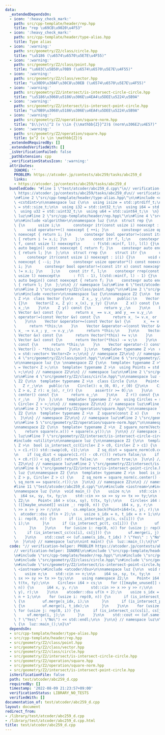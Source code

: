 ```yaml
---
data:
  _extendedDependsOn:
  - icon: ':heavy_check_mark:'
    path: src/cpp-template/header/rep.hpp
    title: "rep \u69CB\u9020\u4F53"
  - icon: ':heavy_check_mark:'
    path: src/cpp-template/header/type-alias.hpp
    title: Type alias
  - icon: ':warning:'
    path: src/geometry/Z2/class/circle.hpp
    title: "\u5186 (\u6574\u6570\u5E7E\u4F55)"
  - icon: ':warning:'
    path: src/geometry/Z2/class/point.hpp
    title: "\u683C\u5B50\u70B9 (\u6574\u6570\u5E7E\u4F55)"
  - icon: ':warning:'
    path: src/geometry/Z2/class/vector.hpp
    title: "\u30D9\u30AF\u30C8\u30EB (\u6574\u6570\u5E7E\u4F55)"
  - icon: ':warning:'
    path: src/geometry/Z2/intersect/is-intersect-circle-circle.hpp
    title: "\u5186\u3068\u5186\u306E\u4EA4\u5DEE\u5224\u5B9A"
  - icon: ':warning:'
    path: src/geometry/Z2/intersect/is-intersect-point-circle.hpp
    title: "\u70B9\u3068\u5186\u306E\u4EA4\u5DEE\u5224\u5B9A"
  - icon: ':warning:'
    path: src/geometry/Z2/operation/square-norm.hpp
    title: "$\\|v\\|^2 (v \\in {\\mathbb{Z}}^2)$ (norm\u306E2\u4E57)"
  - icon: ':warning:'
    path: src/geometry/Z2/operation/square.hpp
    title: $x^2 (x \in \mathbb{Z})$
  _extendedRequiredBy: []
  _extendedVerifiedWith: []
  _isVerificationFailed: false
  _pathExtension: cpp
  _verificationStatusIcon: ':warning:'
  attributes:
    IGNORE: ''
    PROBLEM: https://atcoder.jp/contests/abc259/tasks/abc259_d
    links:
    - https://atcoder.jp/contests/abc259/tasks/abc259_d
  bundledCode: "#line 1 \"test/atcoder/abc259_d.cpp\"\n// verification-helper: PROBLEM\
    \ https://atcoder.jp/contests/abc259/tasks/abc259_d\n// verification-helper: IGNORE\n\
    \n#line 2 \"src/cpp-template/header/type-alias.hpp\"\n\n#include <cstddef>\n#include\
    \ <cstdint>\n\nnamespace luz {\n\n  using isize = std::ptrdiff_t;\n  using usize\
    \ = std::size_t;\n\n  using i32 = std::int32_t;\n  using i64 = std::int64_t;\n\
    \  using u32 = std::uint32_t;\n  using u64 = std::uint64_t;\n  \n} // namespace\
    \ luz\n#line 2 \"src/cpp-template/header/rep.hpp\"\n\n#line 4 \"src/cpp-template/header/rep.hpp\"\
    \n\n#include <algorithm>\n\nnamespace luz {\n\n  struct rep {\n    struct itr\
    \ {\n      usize i;\n      constexpr itr(const usize i) noexcept : i(i) {}\n \
    \     void operator++() noexcept { ++i; }\n      constexpr usize operator*() const\
    \ noexcept { return i; }\n      constexpr bool operator!=(const itr x) const noexcept\
    \ { return i != x.i; }\n    };\n    const itr f, l;\n    constexpr rep(const usize\
    \ f, const usize l) noexcept\n      : f(std::min(f, l)), l(l) {}\n    constexpr\
    \ auto begin() const noexcept { return f; }\n    constexpr auto end() const noexcept\
    \ { return l; }\n  };\n\n  struct rrep {\n    struct itr {\n      usize i;\n \
    \     constexpr itr(const usize i) noexcept : i(i) {}\n      void operator++()\
    \ noexcept { --i; }\n      constexpr usize operator*() const noexcept { return\
    \ i; }\n      constexpr bool operator!=(const itr x) const noexcept { return i\
    \ != x.i; }\n    };\n    const itr f, l;\n    constexpr rrep(const usize f, const\
    \ usize l) noexcept\n      : f(l - 1), l(std::min(f, l) - 1) {}\n    constexpr\
    \ auto begin() const noexcept { return f; }\n    constexpr auto end() const noexcept\
    \ { return l; }\n  };\n\n} // namespace luz\n#line 6 \"test/atcoder/abc259_d.cpp\"\
    \n\n#line 2 \"src/geometry/Z2/class/point.hpp\"\n\n#line 2 \"src/geometry/Z2/class/vector.hpp\"\
    \n\n#include <vector>\n\nnamespace luz {\n\nnamespace Z2 {\n\n  template< typename\
    \ Z >\n  class Vector {\n\n    Z x_, y_;\n\n   public:\n    Vector(): x_(0), y_(0)\
    \ {}\n    Vector(Z x, Z y): x_(x), y_(y) {}\n\n    Z x() const {\n      return\
    \ x_;\n    }\n\n    Z y() const {\n      return y_;\n    }\n\n    bool operator==(const\
    \ Vector &v) const {\n      return x_ == v.x_ and y_ == v.y_;\n    }\n\n    bool\
    \ operator!=(const Vector &v) const {\n      return x_ != v.x_ or  y_ != v.y_;\n\
    \    }\n\n    Vector &operator+=(const Vector &v) {\n      x_ += v.x_; y_ += v.y_;\n\
    \      return *this;\n    }\n    Vector &operator-=(const Vector &v) {\n     \
    \ x_ -= v.x_; y_ -= v.y_;\n      return *this;\n    }\n\n    Vector operator+(const\
    \ Vector &v) const {\n      return Vector(*this) += v;\n    }\n    Vector operator-(const\
    \ Vector &v) const {\n      return Vector(*this) -= v;\n    }\n\n    Vector operator+()\
    \ const {\n      return *this;\n    }\n    Vector operator-() const {\n      return\
    \ Vector() - *this;\n    }\n\n  };\n\n  template< typename Z >\n  using Vectors\
    \ = std::vector< Vector<Z> >;\n\n} // namespace Z2\n\n} // namespace luz\n#line\
    \ 4 \"src/geometry/Z2/class/point.hpp\"\n\n#line 6 \"src/geometry/Z2/class/point.hpp\"\
    \n\nnamespace luz {\n \nnamespace Z2 {\n\n  template< typename Z >\n  using Point\
    \ = Vector< Z >;\n\n  template< typename Z >\n  using Points = std::vector< Point<Z>\
    \ >;\n\n} // namespace Z2\n\n} // namespace luz\n\n#line 2 \"src/geometry/Z2/class/circle.hpp\"\
    \n\n#line 4 \"src/geometry/Z2/class/circle.hpp\"\n\nnamespace luz {\n\nnamespace\
    \ Z2 {\n\n  template< typename Z >\n  class Circle {\n\n    Point< Z > o_;\n \
    \   Z r_;\n\n   public:\n    Circle(): o_(0, 0), r_(0) {}\n\n    Circle(Point<\
    \ Z > o, Z r): o_(o), r_(r) {\n      assert(r >= 0);\n    }\n\n    Point< Z >\
    \ center() const {\n      return o_;\n    }\n\n    Z r() const {\n      return\
    \ r_;\n    }\n  };\n\n  template< typename Z >\n  using Circles = std::vector<\
    \ Circle< Z > >;\n\n} // namespace Z2\n\n} // namespace luz\n#line 2 \"src/geometry/Z2/intersect/is-intersect-circle-circle.hpp\"\
    \n\n#line 2 \"src/geometry/Z2/operation/square.hpp\"\n\nnamespace luz {\n\nnamespace\
    \ Z2 {\n\n  template< typename Z >\n  Z square(const Z x) {\n    return x * x;\n\
    \  }\n\n} // namespace Z2\n\n} // namespace luz\n#line 2 \"src/geometry/Z2/operation/square-norm.hpp\"\
    \n\n#line 5 \"src/geometry/Z2/operation/square-norm.hpp\"\n\nnamespace luz {\n\
    \nnamespace Z2 {\n\n  template< typename Z >\n  Z square_norm(Vector< Z > v) {\n\
    \    return square(v.x()) + square(v.y());\n  }\n\n} // namespace Z2\n\n} // namespace\
    \ luz\n#line 7 \"src/geometry/Z2/intersect/is-intersect-circle-circle.hpp\"\n\n\
    #include <utility>\n\nnamespace luz {\n\nnamespace Z2 {\n\n  template< typename\
    \ Z >\n  bool is_intersect_cc(Circle< Z > c0, Circle< Z > c1) {\n    if (c0.r()\
    \ > c1.r()) std::swap(c0, c1);\n\n    Z sq_dist = square_norm(c0.center() - c1.center());\n\
    \n    if (sq_dist < square(c1.r() - c0.r())) return false;\n    if (square(c1.r()\
    \ + c0.r()) < sq_dist) return false;\n    return true;\n  }\n\n} // namespace\
    \ Z2\n\n} // namespace luz\n#line 2 \"src/geometry/Z2/intersect/is-intersect-point-circle.hpp\"\
    \n\n#line 6 \"src/geometry/Z2/intersect/is-intersect-point-circle.hpp\"\n\nnamespace\
    \ luz {\n\nnamespace Z2 {\n\n  template< typename Z >\n  bool is_intersect_pc(Point<\
    \ Z > p, Circle< Z > c) {\n    Z sq_norm = square_norm(c.center() - p);\n    return\
    \ sq_norm == square(c.r());\n  }\n\n} // namespace Z2\n\n} // namespace luz\n\
    #line 11 \"test/atcoder/abc259_d.cpp\"\n\n#include <iostream>\n#include <atcoder/dsu>\n\
    \nnamespace luz {\n\n  void main_() {\n    usize n;\n    std::cin >> n;\n\n  \
    \  i64 sx, sy, tx, ty;\n    std::cin >> sx >> sy >> tx >> ty;\n\n    using namespace\
    \ Z2;\n    Point< i64 > s(sx, sy), t(tx, ty);\n\n    Circles< i64 > cs;\n    for\
    \ ([[maybe_unused]] usize _: rep(0, n)) {\n      i64 x, y, r;\n      std::cin\
    \ >> x >> y >> r;\n\n      cs.emplace_back(Point<i64>(x, y), r);\n    }\n\n  \
    \  atcoder::dsu uf(n + 2);\n    usize s_idx = n, t_idx = n + 1;\n\n    for (usize\
    \ i: rep(0, n)) {\n      if (is_intersect_pc(s, cs[i])) {\n        uf.merge(s_idx,\
    \ i);\n      }\n      if (is_intersect_pc(t, cs[i])) {\n        uf.merge(i, t_idx);\n\
    \      }\n    }\n\n    for (usize i: rep(0, n)) for (usize j: rep(0, i)) {\n \
    \     if (is_intersect_cc(cs[i], cs[j])) {\n        uf.merge(i, j);\n      }\n\
    \    }\n\n    std::cout << (uf.same(s_idx, t_idx) ? \"Yes\" : \"No\") << std::endl;\n\
    \n  }\n\n} // namespace luz\n\nint main() {\n  luz::main_();\n}\n"
  code: "// verification-helper: PROBLEM https://atcoder.jp/contests/abc259/tasks/abc259_d\n\
    // verification-helper: IGNORE\n\n#include \"src/cpp-template/header/type-alias.hpp\"\
    \n#include \"src/cpp-template/header/rep.hpp\"\n\n#include \"src/geometry/Z2/class/point.hpp\"\
    \n#include \"src/geometry/Z2/class/circle.hpp\"\n#include \"src/geometry/Z2/intersect/is-intersect-circle-circle.hpp\"\
    \n#include \"src/geometry/Z2/intersect/is-intersect-point-circle.hpp\"\n\n#include\
    \ <iostream>\n#include <atcoder/dsu>\n\nnamespace luz {\n\n  void main_() {\n\
    \    usize n;\n    std::cin >> n;\n\n    i64 sx, sy, tx, ty;\n    std::cin >>\
    \ sx >> sy >> tx >> ty;\n\n    using namespace Z2;\n    Point< i64 > s(sx, sy),\
    \ t(tx, ty);\n\n    Circles< i64 > cs;\n    for ([[maybe_unused]] usize _: rep(0,\
    \ n)) {\n      i64 x, y, r;\n      std::cin >> x >> y >> r;\n\n      cs.emplace_back(Point<i64>(x,\
    \ y), r);\n    }\n\n    atcoder::dsu uf(n + 2);\n    usize s_idx = n, t_idx =\
    \ n + 1;\n\n    for (usize i: rep(0, n)) {\n      if (is_intersect_pc(s, cs[i]))\
    \ {\n        uf.merge(s_idx, i);\n      }\n      if (is_intersect_pc(t, cs[i]))\
    \ {\n        uf.merge(i, t_idx);\n      }\n    }\n\n    for (usize i: rep(0, n))\
    \ for (usize j: rep(0, i)) {\n      if (is_intersect_cc(cs[i], cs[j])) {\n   \
    \     uf.merge(i, j);\n      }\n    }\n\n    std::cout << (uf.same(s_idx, t_idx)\
    \ ? \"Yes\" : \"No\") << std::endl;\n\n  }\n\n} // namespace luz\n\nint main()\
    \ {\n  luz::main_();\n}\n"
  dependsOn:
  - src/cpp-template/header/type-alias.hpp
  - src/cpp-template/header/rep.hpp
  - src/geometry/Z2/class/point.hpp
  - src/geometry/Z2/class/vector.hpp
  - src/geometry/Z2/class/circle.hpp
  - src/geometry/Z2/intersect/is-intersect-circle-circle.hpp
  - src/geometry/Z2/operation/square.hpp
  - src/geometry/Z2/operation/square-norm.hpp
  - src/geometry/Z2/intersect/is-intersect-point-circle.hpp
  isVerificationFile: false
  path: test/atcoder/abc259_d.cpp
  requiredBy: []
  timestamp: '2022-08-09 21:23:57+09:00'
  verificationStatus: LIBRARY_NO_TESTS
  verifiedWith: []
documentation_of: test/atcoder/abc259_d.cpp
layout: document
redirect_from:
- /library/test/atcoder/abc259_d.cpp
- /library/test/atcoder/abc259_d.cpp.html
title: test/atcoder/abc259_d.cpp
---
```

